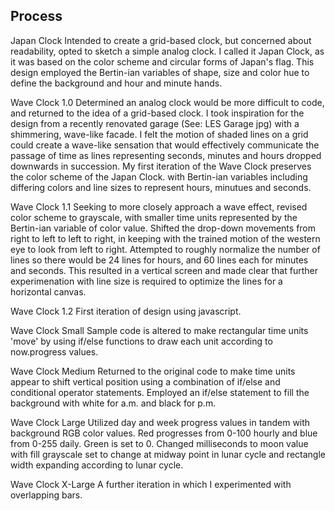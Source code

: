## Process

Japan Clock
Intended to create a grid-based clock, but concerned about readability, opted to sketch a simple analog clock. I called it Japan Clock, as it was based on the color scheme and circular forms of Japan's flag. This design employed the Bertin-ian variables of shape, size and color hue to define the background and hour and minute hands. 

Wave Clock 1.0
Determined an analog clock would be more difficult to code, and returned to the idea of a grid-based clock. I took inspiration for the design from a recently renovated garage (See: LES Garage jpg) with a shimmering, wave-like facade. I felt the motion of shaded lines on a grid could create a wave-like sensation that would effectively communicate the passage of time as lines representing seconds, minutes and hours dropped downwards in succession. My first iteration of the Wave Clock preserves the color scheme of the Japan Clock. with Bertin-ian variables including differing colors and line sizes to represent hours, minutues and seconds. 

Wave Clock 1.1
Seeking to more closely approach a wave effect, revised color scheme to grayscale, with smaller time units represented by the Bertin-ian variable of color value. Shifted the drop-down movements from right to left to left to right, in keeping with the trained motion of the western eye to look from left to right. Attempted to roughly normalize the number of lines so there would be 24 lines for hours, and 60 lines each for minutes and seconds. This resulted in a vertical screen and made clear that further experimenation with line size is required to optimize the lines for a horizontal canvas. 

Wave Clock 1.2
First iteration of design using javascript. 

Wave Clock Small
Sample code is altered to make rectangular time units 'move' by using if/else functions to draw each  unit according to now.progress values. 

Wave Clock Medium 
Returned to the original code to make time units appear to shift vertical position using a combination of if/else and conditional operator statements. Employed an if/else statement to fill the background with white for a.m. and black for p.m.

Wave Clock Large
Utilized day and week progress values in tandem with background RGB color values. Red progresses from 0-100 hourly and blue from 0-255 daily. Green is set to 0. Changed milliseconds to moon value with fill grayscale set to change at midway point in lunar cycle and rectangle width expanding according to lunar cycle.  

Wave Clock X-Large
A further iteration in which I experimented with overlapping bars. 
